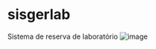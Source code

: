# sisgerlab
Sistema de reserva de laboratório 
![image](https://github.com/user-attachments/assets/79eff173-9e32-4180-a1db-3bb74de0df0d)
